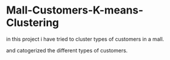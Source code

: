 # Mall-Customers-K-means-Clustering

in this project i have tried to cluster types of customers in a mall.

and catogerized the different types of customers.
